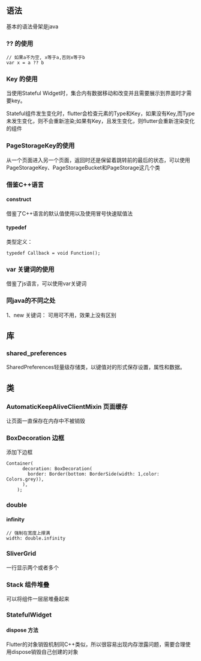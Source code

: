 ## 语法

基本的语法骨架是java

### ?? 的使用

```
// 如果a不为空, x等于a,否则x等于b
var x = a ?? b
```

### Key 的使用

当使用Stateful Widget时，集合内有数据移动和改变并且需要展示到界面时才需要key。

Stateful组件发生变化时，flutter会检查元素的Type和Key，如果没有Key,而Type未发生变化，则不会重新渲染;如果有Key，且发生变化，则flutter会重新渲染变化的组件

### PageStorageKey的使用

从一个页面进入另一个页面，返回时还是保留着跳转前的最后的状态，可以使用PageStorageKey、PageStorageBucket和PageStorage这几个类

### 借鉴C++语言

#### construct 

借鉴了C++语言的默认值使用以及使用冒号快速赋值法

#### typedef

类型定义：

```
typedef Callback = void Function();
```

### var 关键词的使用

借鉴了js语言，可以使用var关键词

### 同java的不同之处

1、new 关键词： 可用可不用，效果上没有区别

## 库

### shared_preferences

SharedPreferences轻量级存储类，以键值对的形式保存设置，属性和数据。

## 类

### AutomaticKeepAliveClientMixin 页面缓存

让页面一直保存在内存中不被销毁

### BoxDecoration 边框

添加下边框

```
Container(
      decoration: BoxDecoration(
        border: Border(bottom: BorderSide(width: 1,color: Colors.grey)),
      ),
    );
```


### double

#### infinity
```
// 强制在宽度上撑满
width: double.infinity
```

### SliverGrid

一行显示两个或者多个

### Stack 组件堆叠

可以将组件一层层堆叠起来


### StatefulWidget 

#### dispose 方法

Flutter的对象销毁机制同C++类似，所以很容易出现内存泄露问题，需要合理使用dispose销毁自己创建的对象